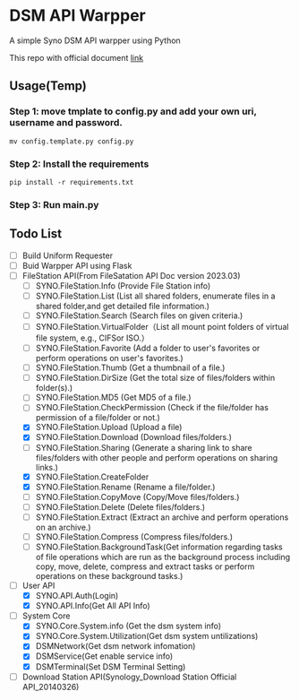 # DSM API Warpper

A simple Syno DSM API warpper using Python

This repo with official document [link](https://www.synology.cn/zh-cn/support/developer#tool)

## Usage(Temp)

### Step 1:  move tmplate to config.py and add your own uri, username and password.
```shell
mv config.template.py config.py
```
### Step 2: Install the requirements
```shell
pip install -r requirements.txt
```

### Step 3: Run main.py


## Todo List
- [ ] Build Uniform Requester
- [ ] Buid Warpper API using Flask
- [ ] FileStation API(From FileSatation API Doc version 2023.03)
  - [ ] SYNO.FileStation.Info (Provide File Station info)
  - [ ] SYNO.FileStation.List (List all shared folders, enumerate files in a shared folder,and get detailed file information.)
  - [ ] SYNO.FileStation.Search (Search files on given criteria.)
  - [ ] SYNO.FileStation.VirtualFolder（List all mount point folders of virtual file system, e.g., CIFSor ISO.）
  - [ ] SYNO.FileStation.Favorite (Add a folder to user's favorites or perform operations on user's favorites.)
  - [ ] SYNO.FileStation.Thumb (Get a thumbnail of a file.)
  - [ ] SYNO.FileStation.DirSize (Get the total size of files/folders within folder(s).)
  - [ ] SYNO.FileStation.MD5 (Get MD5 of a file.)
  - [ ] SYNO.FileStation.CheckPermission (Check if the file/folder has permission of a file/folder or not.)
  - [x] SYNO.FileStation.Upload (Upload a file)
  - [x] SYNO.FileStation.Download (Download files/folders.)
  - [ ] SYNO.FileStation.Sharing (Generate a sharing link to share files/folders with other people and perform operations on sharing links.)
  - [x] SYNO.FileStation.CreateFolder 
  - [x] SYNO.FileStation.Rename (Rename a file/folder.)
  - [ ] SYNO.FileStation.CopyMove (Copy/Move files/folders.)
  - [ ] SYNO.FileStation.Delete (Delete files/folders.)
  - [ ] SYNO.FileStation.Extract (Extract an archive and perform operations on an archive.)
  - [ ] SYNO.FileStation.Compress (Compress files/folders.)
  - [ ] SYNO.FileStation.BackgroundTask(Get information regarding tasks of file operations which are run as the background process including copy, move, delete, compress and extract tasks or perform operations
on these background tasks.)
- [ ] User API
  - [x] SYNO.API.Auth(Login)
  - [x] SYNO.API.Info(Get All API Info)
- [ ] System Core
  - [x] SYNO.Core.System.info (Get the dsm system info)
  - [x] SYNO.Core.System.Utilization(Get dsm system untilizations)
  - [x] DSMNetwork(Get dsm network infomation)
  - [x] DSMService(Get enable service info)
  - [x] DSMTerminal(Set DSM Terminal Setting)
- [ ] Download Station API(Synology_Download Station Official API_20140326)